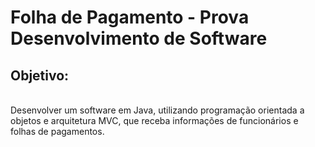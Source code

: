 <h1> Folha de Pagamento - Prova Desenvolvimento de Software </h1>

<h2>Objetivo:</h2> <br> Desenvolver um software em Java, utilizando programação orientada a objetos e arquitetura MVC, que receba informações de funcionários e folhas de pagamentos.

